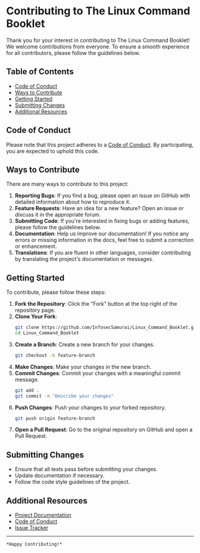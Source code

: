 
# Contributing to The Linux Command Booklet

Thank you for your interest in contributing to The Linux Command Booklet! We welcome contributions from everyone. To ensure a smooth experience for all contributors, please follow the guidelines below.

## Table of Contents

- [Code of Conduct](#code-of-conduct)
- [Ways to Contribute](#ways-to-contribute)
- [Getting Started](#getting-started)
- [Submitting Changes](#submitting-changes)
- [Additional Resources](#additional-resources)

## Code of Conduct

Please note that this project adheres to a [Code of Conduct](CODE_OF_CONDUCT.md). By participating, you are expected to uphold this code.

## Ways to Contribute

There are many ways to contribute to this project:

1. **Reporting Bugs**: If you find a bug, please open an issue on GitHub with detailed information about how to reproduce it.
2. **Feature Requests**: Have an idea for a new feature? Open an issue or discuss it in the appropriate forum.
3. **Submitting Code**: If you're interested in fixing bugs or adding features, please follow the guidelines below.
4. **Documentation**: Help us improve our documentation! If you notice any errors or missing information in the docs, feel free to submit a correction or enhancement.
5. **Translations**: If you are fluent in other languages, consider contributing by translating the project's documentation or messages.

## Getting Started

To contribute, please follow these steps:

1. **Fork the Repository**: Click the "Fork" button at the top right of the repository page.
2. **Clone Your Fork**:
   ```bash
   git clone https://github.com/InfosecSamurai/Linux_Command_Booklet.git
   cd Linux_Command_Booklet
   ```
3. **Create a Branch**: Create a new branch for your changes.
   ```bash
   git checkout -b feature-branch
   ```
4. **Make Changes**: Make your changes in the new branch.
5. **Commit Changes**: Commit your changes with a meaningful commit message.
   ```bash
   git add .
   git commit -m "Describe your changes"
   ```
6. **Push Changes**: Push your changes to your forked repository.
   ```bash
   git push origin feature-branch
   ```
7. **Open a Pull Request**: Go to the original repository on GitHub and open a Pull Request.

## Submitting Changes

- Ensure that all tests pass before submitting your changes.
- Update documentation if necessary.
- Follow the code style guidelines of the project.

## Additional Resources

- [Project Documentation](link-to-docs)
- [Code of Conduct](CODE_OF_CONDUCT.md)
- [Issue Tracker](link-to-issues)

---
```
*Happy Contributing!*
```
